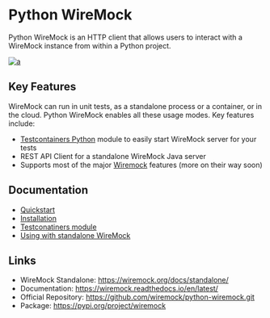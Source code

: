 # Python WireMock

Python WireMock is an HTTP client that allows users to interact with a WireMock instance from within a Python project.

[![a](https://img.shields.io/badge/slack-%23wiremock%2Fpython-brightgreen?style=flat&logo=slack)](https://slack.wiremock.org/)

## Key Features

WireMock can run in unit tests, as a standalone process or a container, or in the cloud.
Python WireMock enables all these usage modes.
Key features include:

- [Testcontainers Python](https://github.com/testcontainers/testcontainers-python) module to easily start WireMock server for your tests
- REST API Client for a standalone WireMock Java server
- Supports most of the major [Wiremock](https://wiremock.org/docs) features (more on their way soon)

## Documentation

- [Quickstart](./quickstart.md)
- [Installation](./install.md)
- [Testconatiners module](./testcontainers.md)
- [Using with standalone WireMock](./api-client.md)

## Links

- WireMock Standalone: <https://wiremock.org/docs/standalone/>
- Documentation: <https://wiremock.readthedocs.io/en/latest/>
- Official Repository: <https://github.com/wiremock/python-wiremock.git>
- Package: <https://pypi.org/project/wiremock>

<!--

Contents
========

Indices and tables
------------------


* :ref:`genindex`
* :ref:`modindex`
* :ref:`search`
-->
